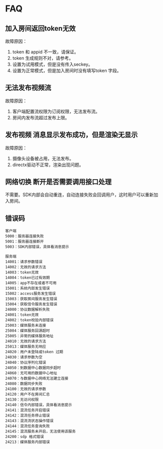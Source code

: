 

# FAQ

## 加入房间返回token无效

故障原因：  
1. token 和 appid 不一致，请保证。  
2. token 生成规则不对，请参考[](/video/urtc/sdk/token)。  
3. 设置为试用模式，但是没有传入seckey。  
4. 设置为正常模式，但是加入房间时没有填写token 字段。  

## 无法发布视频流

故障原因：  
1. 客户端配置流权限为订阅权限，无法发布流。  
2. 房间内发布流超过发布上限。  

## 发布视频 消息显示发布成功，但是渲染无显示

故障原因：  
1. 摄像头设备被占用，无法发布。  
2. directx驱动不正常，渲染出现问题。  

## 网络切换 断开是否需要调用接口处理

不需要。SDK内部会自动重连，自动连接失败会回调用户，这时用户可以重新加入房间。 

## 错误码

    客户端
    5000：服务器连接失败
    5001：服务器连接断开
    5003：SDK内部错误，具体看消息提示

    服务端
    14001：请求参数错误
    14002：无效的请求方法
    14003：token无效 
    14004：token已过有效期
    14005：app不存在或者不可用 
    15001：系统内部发生错误 
    15002：access服务发生错误 
    15003：获取房间服务发生错误 
    15004：获取信令服务发生错误
    24000：协议数据解析失败
    24001：token无效
    24002：token校验内部错误
    25003：媒体服务未连接
    25004：媒体服务回源超时
    25005：异常的媒体服务地址
    24010：无效的请求方法
    25013：媒体服务无响应
    24020：用户未登陆或token 过期
    24030：请求参数为空
    24040：协议序列化错误
    24050：到数据中心数据同步超时
    24060：无可用的数据中心地址
    24070：与数据中心网络无法建立连接
    24080：数据同步失败
    24100：无效的请求参数
    24120：用户不在房间汇总
    24130：无访问权限
    24140：信令内部错误，具体看消息提示
    24141：混流任务开启错误
    24142：混流任务停止错误
    24143：混流流状态操作错误
    24144：混流任务查询失败
    24145：混流服务未开启，无法使用该服务
    24200：sdp 格式错误
    24213：媒体服务内部错误
